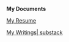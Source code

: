 **My Documents**

[My Resume](https://docs.google.com/document/d/1rAaz1npJsNaA1Z4rRAQerH271eRiXhrEhwdmj5DxFQg/edit?usp=sharing)

[My 
Writings| substack ](https://tobiawolaju21.substack.com)
